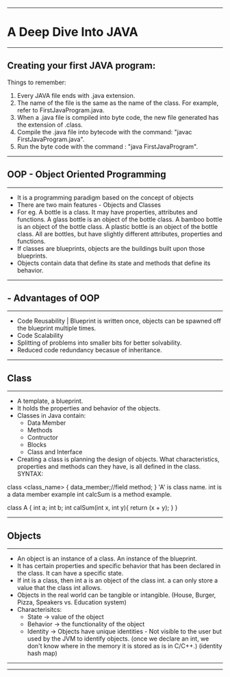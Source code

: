 ---------------------------------------------------------------------------
# A Deep Dive Into JAVA
---------------------------------------------------------------------------
## Creating your first JAVA program:

Things to remember:
1. Every JAVA file ends with .java extension.
2. The name of the file is the same as the name of the class. For example, refer to FirstJavaProgram.java.
3. When a .java file is compiled into byte code, the new file generated has the extension of .class.
4. Compile the .java file into bytecode with the command: "javac FirstJavaProgram.java".
5. Run the byte code with the command : "java FirstJavaProgram".

---------------------------------------------------------------------------
## OOP - Object Oriented Programming
---------------------------------------------------------------------------
- It is a programming paradigm based on the concept of objects
- There are two main features - Objects and Classes
- For eg. A bottle is a class. It may have properties, attributes and functions. A glass bottle is an object of the bottle class. A bamboo bottle is an object of the bottle class. A plastic bottle is an object of the bottle class. All are bottles, but have slightly different attributes, properties and functions.
- If classes are blueprints, objects are the buildings built upon those blueprints.
- Objects contain data that define its state and methods that define its behavior.

---------------------------------------------------------------------------
## - Advantages of OOP
---------------------------------------------------------------------------

- Code Reusability | Blueprint is written once, objects can be spawned off the blueprint multiple times. 
- Code Scalability
- Splitting of problems into smaller bits for better solvability.
- Reduced code redundancy becasue of inheritance. 
---------------------------------------------------------------------------
## Class
---------------------------------------------------------------------------

- A template, a blueprint.
- It holds the properties and behavior of the objects.
- Classes in Java contain:
    - Data Member
    - Methods
    - Contructor
    - Blocks
    - Class and Interface
- Creating a class is planning the design of objects. What characteristics, properties and methods can they have, is all defined in the class. 
SYNTAX:

class <class_name>
{
    data_member;//field
    method;
}
'A' is class name.
int is a data member example
int calcSum is a method example.

class A {
    int a;
    int b;
    int calSum(int x, int y){
        return (x + y);
    }
}

---------------------------------------------------------------------------
## Objects
---------------------------------------------------------------------------
- An object is an instance of a class. An instance of the blueprint. 
- It has certain properties and specific behavior that has been declared in the class. It can have a specific state. 
- If int is a class, then int a is an object of the class int. a can only store a value that the class int allows. 
- Objects in the real world can be tangible or intangible. (House, Burger, Pizza, Speakers vs. Education system)
- Characterisitcs:
    - State -> value of the object
    - Behavior -> the functionality of the object
    - Identity -> Objects have unique identities - Not visible to the user but used by the JVM to identify objects.
    (once we declare an int, we don't know where in the memory it is stored as is in C/C++.)
    (identity hash map)

---------------------------------------------------------------------------

---------------------------------------------------------------------------

